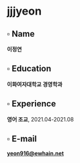 # jjjyeon

## ▫️ Name
**이정연**

## ▫️ Education
**이화여자대학교 경영학과**

## ▫️ Experience
**영어 조교**, 2021.04-2021.08

## ▫️ E-mail
**yeon916@ewhain.net**
